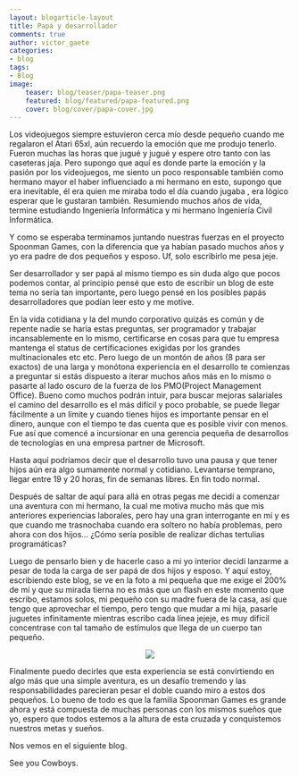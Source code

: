 ```yaml
---
layout: blogarticle-layout
title: Papá y desarrollador
comments: true
author: victor_gaete
categories:
- blog
tags:
- Blog
image:
    teaser: blog/teaser/papa-teaser.png
    featured: blog/featured/papa-featured.png
    cover: blog/cover/papa-cover.jpg
---
```


<p class="margin-top-30" markdown='1'>
Los videojuegos siempre estuvieron cerca mío desde pequeño cuando me regalaron el Atari 65xl, aún recuerdo la emoción que me produjo tenerlo. Fueron muchas las horas que jugué y jugué y espere otro tanto con las caseteras jaja. Pero supongo que aquí es donde parte la emoción y la pasión por los videojuegos, me siento un poco responsable también como hermano mayor el haber influenciado a mi hermano en esto, supongo que era inevitable, él era quien me miraba todo el día cuando jugaba , era lógico esperar que le gustaran también. Resumiendo muchos años de vida, termine estudiando Ingeniería Informática y mi hermano Ingeniería Civil Informática.
</p>

<p class="margin-top-30" markdown='1'>
Y como se esperaba terminamos juntando nuestras fuerzas en el proyecto Spoonman Games, con la diferencia que ya habían pasado muchos años y yo era padre de dos pequeños y esposo. Uf, solo escribirlo me pesa jeje.
</p>

<p class="margin-top-30" markdown='1'>
Ser desarrollador y ser papá al mismo tiempo es sin duda algo que pocos podemos contar, al principio pensé que esto de escribir un blog de este tema no sería tan importante, pero luego pensé en los posibles papás desarrolladores que podían leer esto y me motive.
</p>

<p class="margin-top-30" markdown='1'>
En la vida cotidiana y la del mundo corporativo quizás es común y de repente nadie se haría estas preguntas, ser programador y trabajar incansablemente en lo mismo, certificarse en cosas para que tu empresa mantenga el status de certificaciones exigidas por los grandes multinacionales etc etc. Pero luego de un montón de años (8 para ser exactos) de una larga y monótona experiencia en el desarrollo te comienzas a preguntar si estás dispuesto a iterar muchos años más en lo mismo o pasarte al lado oscuro de la fuerza de los PMO(Project Management Office). Bueno como muchos podrán intuir, para buscar mejoras salariales el camino del desarrollo es el más difícil y poco probable, se puede llegar fácilmente a un límite  y cuando tienes hijos es importante pensar en el dinero,  aunque con el tiempo te das cuenta que es posible vivir con menos. Fue así que comencé a incursionar en una gerencia pequeña de desarrollos de tecnologías en una empresa partner de Microsoft.
</p>

<p class="margin-top-30" markdown='1'>
Hasta aquí podríamos decir que el desarrollo tuvo una pausa y que tener hijos aún era algo sumamente normal y cotidiano. Levantarse temprano, llegar entre 19 y 20 horas, fin de semanas libres. En fin todo normal.
</p>

<p class="margin-top-30" markdown='1'>
Después de saltar de aquí para allá en otras pegas me decidí a comenzar una aventura con mi hermano, la cual me motiva mucho más que mis anteriores experiencias laborales, pero hay una gran interrogante en mí y es que cuando me trasnochaba cuando era soltero no había problemas, pero ahora con dos hijos…  ¿Cómo sería posible de realizar dichas tertulias programáticas?
</p>

<p class="margin-top-30" markdown='1'>
Luego de pensarlo bien y de hacerle caso a mi yo interior decidí  lanzarme a pesar de toda la carga de ser papá de dos hijos y esposo. Y aquí estoy, escribiendo este blog, se ve en la foto a mi pequeña que me exige el 200% de mí y que su mirada tierna no es más que un flash en este momento que escribo, estamos solos, mi pequeño con su madre fuera de la casa, así que tengo que aprovechar el tiempo, pero tengo que mudar a mi hija, pasarle juguetes infinitamente mientras escribo cada línea jejeje, es muy difícil concentrase con tal tamaño de estímulos que llega de un cuerpo tan pequeño.
 </p>

<p class="margin-top-30">
    <p align="center"><img src="{{ site.url}}/img/blog/content/eloisa.png"></p>
</p>

<p class="margin-top-30" markdown='1'>
Finalmente puedo decirles que esta experiencia se está convirtiendo en algo más que una simple aventura, es un desafío tremendo y las responsabilidades parecieran pesar el doble cuando miro a estos dos pequeños. Lo bueno de todo es que la familia Spoonman Games es grande ahora y está compuesta de muchas personas con los mismos sueños que yo, espero que todos estemos a la altura de esta cruzada y conquistemos nuestros metas y sueños. 
</p>

<p class="margin-top-30" markdown='1'>
Nos vemos en el siguiente blog.
</p>

<p class="margin-top-30" markdown='1'>
See you Cowboys.
</p>

